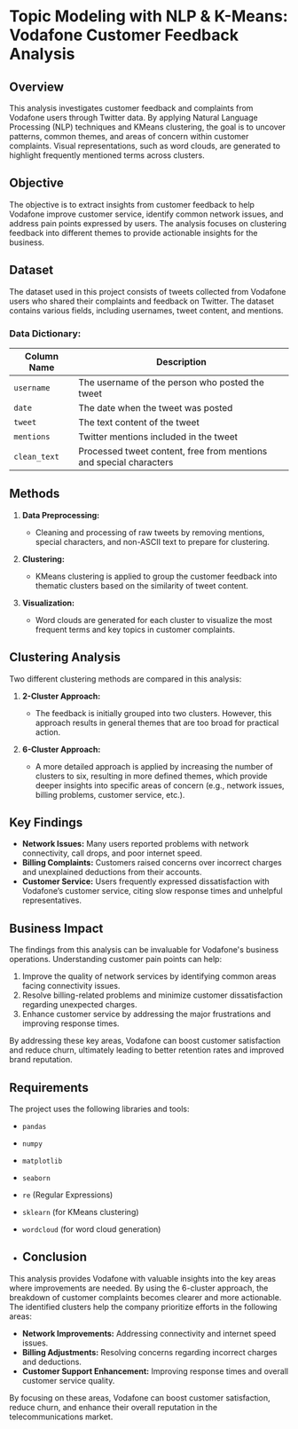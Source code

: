 # Topic Modeling with NLP & K-Means: Vodafone Customer Feedback Analysis

## Overview
This analysis investigates customer feedback and complaints from Vodafone users through Twitter data. By applying Natural Language Processing (NLP) techniques and KMeans clustering, the goal is to uncover patterns, common themes, and areas of concern within customer complaints. Visual representations, such as word clouds, are generated to highlight frequently mentioned terms across clusters.

## Objective
The objective is to extract insights from customer feedback to help Vodafone improve customer service, identify common network issues, and address pain points expressed by users. The analysis focuses on clustering feedback into different themes to provide actionable insights for the business.

## Dataset
The dataset used in this project consists of tweets collected from Vodafone users who shared their complaints and feedback on Twitter. The dataset contains various fields, including usernames, tweet content, and mentions.

### Data Dictionary:
| Column Name | Description                                                |
|-------------|------------------------------------------------------------|
| `username`  | The username of the person who posted the tweet            |
| `date`      | The date when the tweet was posted                         |
| `tweet`     | The text content of the tweet                              |
| `mentions`  | Twitter mentions included in the tweet                     |
| `clean_text`| Processed tweet content, free from mentions and special characters |

## Methods
1. **Data Preprocessing:**
   - Cleaning and processing of raw tweets by removing mentions, special characters, and non-ASCII text to prepare for clustering.
   
2. **Clustering:**
   - KMeans clustering is applied to group the customer feedback into thematic clusters based on the similarity of tweet content.
   
3. **Visualization:**
   - Word clouds are generated for each cluster to visualize the most frequent terms and key topics in customer complaints.

## Clustering Analysis
Two different clustering methods are compared in this analysis: 
1. **2-Cluster Approach:**
   - The feedback is initially grouped into two clusters. However, this approach results in general themes that are too broad for practical action.
   
2. **6-Cluster Approach:**
   - A more detailed approach is applied by increasing the number of clusters to six, resulting in more defined themes, which provide deeper insights into specific areas of concern (e.g., network issues, billing problems, customer service, etc.).

## Key Findings
- **Network Issues:** Many users reported problems with network connectivity, call drops, and poor internet speed.
- **Billing Complaints:** Customers raised concerns over incorrect charges and unexplained deductions from their accounts.
- **Customer Service:** Users frequently expressed dissatisfaction with Vodafone’s customer service, citing slow response times and unhelpful representatives.

## Business Impact
The findings from this analysis can be invaluable for Vodafone's business operations. Understanding customer pain points can help:
1. Improve the quality of network services by identifying common areas facing connectivity issues.
2. Resolve billing-related problems and minimize customer dissatisfaction regarding unexpected charges.
3. Enhance customer service by addressing the major frustrations and improving response times.

By addressing these key areas, Vodafone can boost customer satisfaction and reduce churn, ultimately leading to better retention rates and improved brand reputation.

## Requirements
The project uses the following libraries and tools:
- `pandas`
- `numpy`
- `matplotlib`
- `seaborn`
- `re` (Regular Expressions)
- `sklearn` (for KMeans clustering)
- `wordcloud` (for word cloud generation)

- ## Conclusion
This analysis provides Vodafone with valuable insights into the key areas where improvements are needed. By using the 6-cluster approach, the breakdown of customer complaints becomes clearer and more actionable. The identified clusters help the company prioritize efforts in the following areas:
- **Network Improvements:** Addressing connectivity and internet speed issues.
- **Billing Adjustments:** Resolving concerns regarding incorrect charges and deductions.
- **Customer Support Enhancement:** Improving response times and overall customer service quality.

By focusing on these areas, Vodafone can boost customer satisfaction, reduce churn, and enhance their overall reputation in the telecommunications market.

